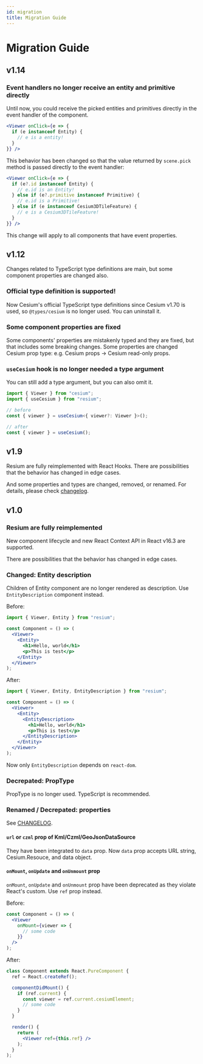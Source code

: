 ```yaml
---
id: migration
title: Migration Guide
---
```


# Migration Guide

## v1.14

### Event handlers no longer receive an entity and primitive directly

Until now, you could receive the picked entities and primitives directly in the event handler of the component.

```jsx
<Viewer onClick={e => {
  if (e instanceof Entity) {
    // e is a entity!
  }
}} />
```

This behavior has been changed so that the value returned by `scene.pick` method is passed directly to the event handler:

```jsx
<Viewer onClick={e => {
  if (e?.id instanceof Entity) {
    // e.id is an Entity!
  } else if (e?.primitive instanceof Primitive) {
    // e.id is a Primitive!
  } else if (e instanceof Cesium3DTileFeature) {
    // e is a Cesium3DTileFeature!
  }
}} />
```

This change will apply to all components that have event properties.

## v1.12

Changes related to TypeScript type definitions are main, but some component properties are changed also.

### Official type definition is supported!

Now Cesium's official TypeScript type definitions since Cesium v1.70 is used, so `@types/cesium` is no longer used. You can uninstall it.

### Some component properties are fixed

Some components' properties are mistakenly typed and they are fixed, but that includes some breaking changes. Some properties are changed Cesium prop type: e.g. Cesium props -> Cesium read-only props.

### `useCesium` hook is no longer needed a type argument

You can still add a type argument, but you can also omit it.

```ts
import { Viewer } from "cesium";
import { useCesium } from "resium";

// before
const { viewer } = useCesium<{ viewer?: Viewer }>();

// after
const { viewer } = useCesium();
```

## v1.9

Resium are fully reimplemented with React Hooks. There are possibilities that the behavior has changed in edge cases.

And some properties and types are changed, removed, or renamed. For details, please check [changelog](https://github.com/reearth/resium/tree/main/CHANGELOG.md).

## v1.0

### Resium are fully reimplemented

New component lifecycle and new React Context API in React v16.3 are supported.

There are possibilities that the behavior has changed in edge cases.

### Changed: Entity description

Children of Entity component are no longer rendered as description. Use `EntityDescription` component instead.

Before:

```jsx
import { Viewer, Entity } from "resium";

const Component = () => (
  <Viewer>
    <Entity>
      <h1>Hello, world</h1>
      <p>This is test</p>
    </Entity>
  </Viewer>
);
```

After:

```jsx
import { Viewer, Entity, EntityDescription } from "resium";

const Component = () => (
  <Viewer>
    <Entity>
      <EntityDescription>
        <h1>Hello, world</h1>
        <p>This is test</p>
      </EntityDescription>
    </Entity>
  </Viewer>
);
```

Now only `EntityDescription` depends on `react-dom`.

### Decrepated: PropType

PropType is no longer used. TypeScript is recommended.

### Renamed / Decrepated: properties

See [CHANGELOG](https://github.com/reearth/resium/tree/main/CHANGELOG.md).

#### `url` or `czml` prop of Kml/Czml/GeoJsonDataSource

They have been integrated to `data` prop. Now `data` prop accepts URL string, Cesium.Resouce, and data object.

#### `onMount`, `onUpdate` and `onUnmount` prop

`onMount`, `onUpdate` and `onUnmount` prop have been deprecated as they violate React's custom. Use `ref` prop instead.

Before:

```jsx
const Component = () => (
  <Viewer
    onMount={viewer => {
      // some code
    }}
  />
);
```

After:

```jsx
class Component extends React.PureComponent {
  ref = React.createRef();

  componentDidMount() {
    if (ref.current) {
      const viewer = ref.current.cesiumElement;
      // some code
    }
  }

  render() {
    return (
      <Viewer ref={this.ref} />
    );
  }
);
```
